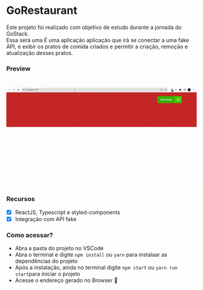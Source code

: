 # GoRestaurant

Este projeto foi realizado com objetivo de estudo durante a jornada do GoStack.
<br />
Essa será uma 
É uma aplicação aplicação que irá se conectar a uma fake API, e exibir os pratos de comida criados e permitir a criação, remoção e atualização desses pratos.
<br />

### Preview

<h1 align="center">
  <img alt="GoRestaurant" title="#GoRestaurant" src="./src/assets/gorestaurant-video.gif" />
</h1>

### Recursos 
- [x] ReactJS, Typescript e styled-components
- [x] Integração com API fake

### Como acessar?
- Abra a pasta do projeto no VSCode
- Abra o terminal e digite `npm install` ou `yarn` para instalaar as dependências do projeto
- Após a instalação, ainda no terminal digite `npm start` ou `yarn run start`para iniciar o projeto
- Acesse o endereço gerado no Browser 🚀
